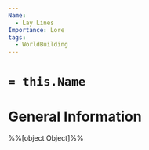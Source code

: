 ```yaml
---
Name:
  - Lay Lines
Importance: Lore
tags:
  - WorldBuilding
---
```

# `= this.Name`

# General Information

%%[object Object]%%